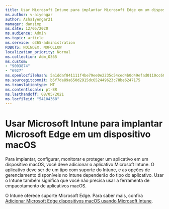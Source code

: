 ```yaml
---
title: Usar Microsoft Intune para implantar Microsoft Edge em um dispositivo macOS
ms.author: v-aiyengar
author: AshaIyengar21
manager: dansimp
ms.date: 12/05/2020
ms.audience: Admin
ms.topic: article
ms.service: o365-administration
ROBOTS: NOINDEX, NOFOLLOW
localization_priority: Normal
ms.collection: Adm_O365
ms.custom:
- "9003874"
- "6927"
ms.openlocfilehash: 5a1ddaf841111f4be79ee0e2235c54ced4b0d49efad0110cc609441db5b20800
ms.sourcegitcommit: b5f7da89a650d2915dc652449623c78be6247175
ms.translationtype: MT
ms.contentlocale: pt-BR
ms.lasthandoff: 08/05/2021
ms.locfileid: "54104368"
---
```

# <a name="use-microsoft-intune-to-deploy-microsoft-edge-to-a-macos-device"></a>Usar Microsoft Intune para implantar Microsoft Edge em um dispositivo macOS

Para implantar, configurar, monitorar e proteger um aplicativo em um dispositivo macOS, você deve adicionar o aplicativo Microsoft Intune. O aplicativo deve ser de um tipo com suporte do Intune, e as opções de gerenciamento disponíveis no Intune dependerão do tipo do aplicativo. Usar o Intune também significa que você não precisa usar a ferramenta de empacotamento de aplicativos macOS.

O Intune oferece suporte Microsoft Edge. Para saber mais, confira [Adicionar Microsoft Edge dispositivos macOS usando Microsoft Intune](https://go.microsoft.com/fwlink/?linkid=2134949).